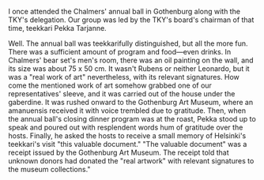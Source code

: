 
I once attended the Chalmers' annual ball in Gothenburg along with the TKY's delegation. Our group was led by the TKY's board's chairman of that time, teekkari Pekka Tarjanne.

Well. The annual ball was teekkarifully distinguished, but all the more fun. There was a sufficient amount of program and food—even drinks. In Chalmers' bear set's men's room, there was an oil painting on the wall, and its size was about 75 x 50 cm. It wasn't Rubens or neither Leonardo, but it was a "real work of art" nevertheless, with its relevant signatures. How come the mentioned work of art somehow grabbed one of our representatives' sleeve, and it was carried out of the house under the gaberdine. It was rushed onward to the Gothenburg Art Museum, where an amanuensis received it with voice trembled due to gratitude. Then, when the annual ball's closing dinner program was at the roast, Pekka stood up to speak and poured out with resplendent words hum of gratitude over the hosts. Finally, he asked the hosts to receive a small memory of Helsinki's teekkari's visit "this valuable document." "The valuable document" was a receipt issued by the Gothenburg Art Museum. The receipt told that unknown donors had donated the "real artwork" with relevant signatures to the museum collections."
